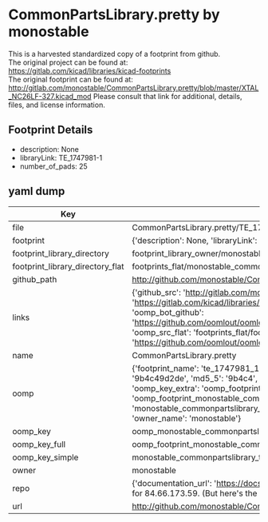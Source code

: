 # CommonPartsLibrary.pretty by monostable  
This is a harvested standardized copy of a footprint from github.  
The original project can be found at:  
https://gitlab.com/kicad/libraries/kicad-footprints  
The original footprint can be found at:
http://gitlab.com/monostable/CommonPartsLibrary.pretty/blob/master/XTAL_NC26LF-327.kicad_mod
Please consult that link for additional, details, files, and license information.  
## Footprint Details
* description: None  
* libraryLink: TE_1747981-1  
* number_of_pads: 25  
## yaml dump  
| Key | Value |  
| --- | --- |  
| file | CommonPartsLibrary.pretty/TE_1747981-1.kicad_mod |  
| footprint | {'description': None, 'libraryLink': 'TE_1747981-1', 'number_of_pads': 25} |  
| footprint_library_directory | footprint_library_owner/monostable_CommonPartsLibrary.pretty |  
| footprint_library_directory_flat | footprints_flat/monostable_commonpartslibrary_te_1747981_1/working |  
| github_path | http://github.com/monostable/CommonPartsLibrary.pretty/blob/master/TE_1747981-1.kicad_mod |  
| links | {'github_src': 'http://gitlab.com/monostable/CommonPartsLibrary.pretty/blob/master/XTAL_NC26LF-327.kicad_mod', 'github_src_repo': 'https://gitlab.com/kicad/libraries/kicad-footprints', 'oomp_bot': 'footprints/monostable_commonpartslibrary_te_1747981_1/working', 'oomp_bot_github': 'https://github.com/oomlout/oomlout_oomp_footprint_bot/tree/main/footprints/monostable_commonpartslibrary_te_1747981_1/working', 'oomp_src_flat': 'footprints_flat/footprints_flat/monostable_commonpartslibrary_te_1747981_1/working', 'oomp_src_flat_github': 'https://github.com/oomlout/oomlout_oomp_footprint_src/tree/main/footprints_flat/monostable_commonpartslibrary_te_1747981_1/working'} |  
| name | CommonPartsLibrary.pretty |  
| oomp | {'footprint_name': 'te_1747981_1', 'library_name': 'commonpartslibrary', 'md5': '9b4c49d2ded76d79071922145ff490ca', 'md5_10': '9b4c49d2de', 'md5_5': '9b4c4', 'md5_6': '9b4c49', 'oomp_key': 'oomp_monostable_commonpartslibrary_te_1747981_1', 'oomp_key_extra': 'oomp_footprint_monostable_commonpartslibrary_te_1747981_1', 'oomp_key_full': 'oomp_footprint_monostable_commonpartslibrary_te_1747981_1_9b4c49', 'oomp_key_simple': 'monostable_commonpartslibrary_te_1747981_1', 'original_filename': 'CommonPartsLibrary.pretty/TE_1747981-1.kicad_mod', 'owner_name': 'monostable'} |  
| oomp_key | oomp_monostable_commonpartslibrary_te_1747981_1 |  
| oomp_key_full | oomp_footprint_monostable_commonpartslibrary_te_1747981_1 |  
| oomp_key_simple | monostable_commonpartslibrary_te_1747981_1 |  
| owner | monostable |  
| repo | {'documentation_url': 'https://docs.github.com/rest/overview/resources-in-the-rest-api#rate-limiting', 'message': "API rate limit exceeded for 84.66.173.59. (But here's the good news: Authenticated requests get a higher rate limit. Check out the documentation for more details.)"} |  
| url | http://github.com/monostable/CommonPartsLibrary.pretty |  

